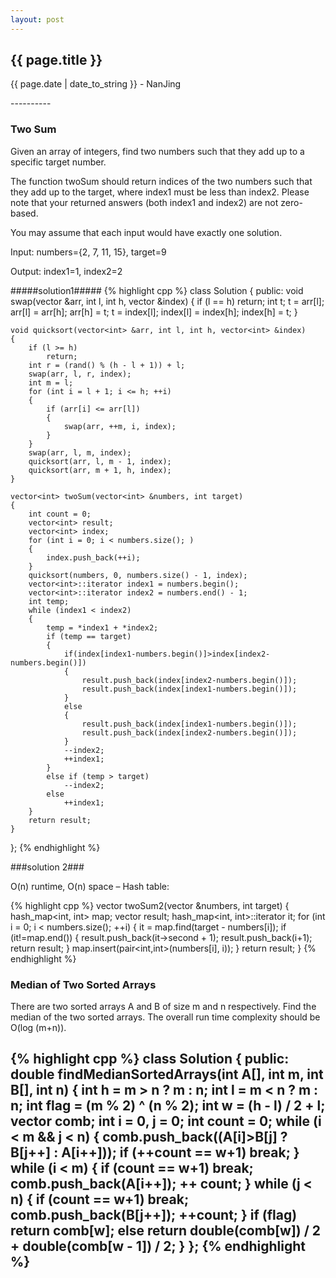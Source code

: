 ```yaml
---
layout: post
---
```


<h2>{{ page.title }}</h2>
<p class='meta'>{{ page.date | date_to_string }} - NanJing</p>
----------

### Two Sum ###

Given an array of integers, find two numbers such that they add up to a specific target number.

The function twoSum should return indices of the two numbers such that they add up to the target, where index1 must be less than index2. Please note that your returned answers (both index1 and index2) are not zero-based.

You may assume that each input would have exactly one solution.

Input: numbers={2, 7, 11, 15}, target=9

Output: index1=1, index2=2

#####solution1#####
{% highlight cpp %}
class Solution {
public:
	void swap(vector<int> &arr, int l, int h, vector<int> &index)
	{
		if (l == h)
			return;
		int t;
		t = arr[l];
		arr[l] = arr[h];
		arr[h] = t;
		t = index[l];
		index[l] = index[h];
		index[h] = t;
	}

	void quicksort(vector<int> &arr, int l, int h, vector<int> &index)
	{
		if (l >= h)
			return;
		int r = (rand() % (h - l + 1)) + l;
		swap(arr, l, r, index);
		int m = l;
		for (int i = l + 1; i <= h; ++i)
		{
			if (arr[i] <= arr[l])
			{
				swap(arr, ++m, i, index);
			}
		}
		swap(arr, l, m, index);
		quicksort(arr, l, m - 1, index);
		quicksort(arr, m + 1, h, index);
	}

	vector<int> twoSum(vector<int> &numbers, int target) 
	{
		int count = 0;
		vector<int> result;
		vector<int> index;
		for (int i = 0; i < numbers.size(); )
		{
			index.push_back(++i);
		}
		quicksort(numbers, 0, numbers.size() - 1, index);
		vector<int>::iterator index1 = numbers.begin();
		vector<int>::iterator index2 = numbers.end() - 1;
		int temp;
		while (index1 < index2)
		{
			temp = *index1 + *index2;
			if (temp == target)
			{
			    if(index[index1-numbers.begin()]>index[index2-numbers.begin()])
				{
				    result.push_back(index[index2-numbers.begin()]);
				    result.push_back(index[index1-numbers.begin()]);
				}
				else
				{
				    result.push_back(index[index1-numbers.begin()]);
				    result.push_back(index[index2-numbers.begin()]);
				}
				--index2;
				++index1;
			}
			else if (temp > target)
				--index2;
			else
				++index1;
		}
		return result;
	}
};
{% endhighlight %}

###solution 2###

O(n) runtime, O(n) space – Hash table:

{% highlight cpp %}
vector<int> twoSum2(vector<int> &numbers, int target)
{
	hash_map<int, int> map;
	vector<int> result;
	hash_map<int, int>::iterator it;
	for (int i = 0; i < numbers.size(); ++i)
	{
		it = map.find(target - numbers[i]);
		if (it!=map.end())
		{
			result.push_back(it->second + 1);
			result.push_back(i+1);
			return result;
		}
		map.insert(pair<int,int>(numbers[i], i));
	}
	return result;
}
{% endhighlight %}

### Median of Two Sorted Arrays ###
There are two sorted arrays A and B of size m and n respectively. Find the median of the two sorted arrays. The overall run time complexity should be O(log (m+n)).

{% highlight cpp %}
class Solution {
public:
    double findMedianSortedArrays(int A[], int m, int B[], int n)
    {
    	int h = m > n ? m : n;
    	int l = m < n ? m : n;
    	int flag = (m % 2) ^ (n % 2);
    	int w = (h - l) / 2 + l;
    	vector<int> comb;
    	int i = 0, j = 0;
    	int count = 0;
    	while (i < m && j < n)
    	{
    		comb.push_back((A[i]>B[j] ? B[j++] : A[i++]));
    		if (++count == w+1)
    			break;
    	}
    	while (i < m)
    	{
    		if (count == w+1)
    			break;
    		comb.push_back(A[i++]);
    		++ count;
    	}
    	while (j < n)
    	{
    		if (count == w+1)
    			break;
    		comb.push_back(B[j++]);
    		++count;
    	}
    	if (flag)
    		return comb[w];
    	else
    		return double(comb[w]) / 2 + double(comb[w - 1]) / 2;
    }
};
{% endhighlight %}
----------
